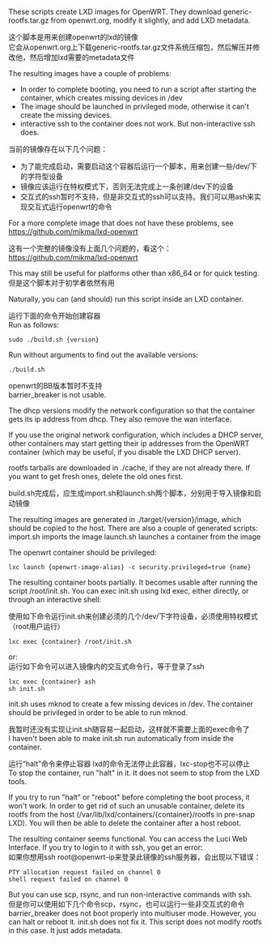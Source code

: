 These scripts create LXD images for OpenWRT.
They download generic-rootfs.tar.gz from openwrt.org, modify it slightly, and add LXD metadata.

这个脚本是用来创建openwrt的lxd的镜像  
它会从openwrt.org上下载generic-rootfs.tar.gz文件系统压缩包，然后解压并修改他，然后增加lxd需要的metadata文件  

The resulting images have a couple of problems:    
- In order to complete booting, you need to run a script after starting the container, which creates missing devices in /dev
- The image should be launched in privileged mode, otherwise it can't create the missing devices.
- interactive ssh to the container does not work.  But non-interactive ssh does.  

当前的镜像存在以下几个问题：  
- 为了能完成启动，需要启动这个容器后运行一个脚本，用来创建一些/dev/下的字符型设备
- 镜像应该运行在特权模式下，否则无法完成上一条创建/dev下的设备
- 交互式的ssh暂时不支持，但是非交互式的ssh可以支持。我们可以用ash来实现交互式运行openwrt的命令

For a more complete image that does not have these problems, see https://github.com/mikma/lxd-openwrt

这有一个完整的镜像没有上面几个问题的，看这个：https://github.com/mikma/lxd-openwrt  

This may still be useful for platforms other than x86_64 or for quick testing.  
但是这个脚本对于初学者依然有用  

Naturally, you can (and should) run this script inside an LXD container.

运行下面的命令开始创建容器  
Run as follows:

	sudo ./build.sh {version}

Run without arguments to find out the available versions:

	./build.sh

openwrt的BB版本暂时不支持  
barrier_breaker is not usable.

The dhcp versions modify the network configuration so that the container gets its ip address from dhcp.  They also remove the wan interface.

If you use the original network configuration, which includes a DHCP server, other containers may start getting their ip addresses from the OpenWRT container (which may be useful, if you disable the LXD DHCP server).

rootfs tarballs are downloaded in ./cache, if they are not already there.
If you want to get fresh ones, delete the old ones first.

build.sh完成后，应生成import.sh和launch.sh两个脚本，分别用于导入镜像和启动镜像  

The resulting images are generated in ./target/{version}/image, which should be copied to the host.
There are also a couple of generated scripts:
import.sh imports the image
launch.sh <name> launches a container from the image

The openwrt container should be privileged:

	lxc launch {openwrt-image-alias} -c security.privileged=true {name}

The resulting container boots partially.  It becomes usable after running the script /root/init.sh.  You can exec init.sh using lxd exec, either directly, or through an interactive shell:  

使用如下命令运行init.sh来创建必须的几个/dev/下字符设备，必须使用特权模式（root用户运行）    

	lxc exec {container} /root/init.sh

or:  
运行如下命令可以进入镜像内的交互式命令行，等于登录了ssh  

	lxc exec {container} ash
	sh init.sh



init.sh uses mknod to create a few missing devices in /dev.  The container should be privileged in order to be able to run mknod.

我暂时还没有实现让init.sh随容易一起启动，这样就不需要上面的exec命令了  
I haven't been able to make init.sh run automatically from inside the container.  

运行“halt”命令来停止容器  lxd的命令无法停止此容器，lxc-stop也不可以停止  
To stop the container, run "halt" in it.  It does not seem to stop from the LXD tools.

If you try to run "halt" or "reboot" before completing the boot process, it won't work.  In order to get rid of such an unusable container, delete its rootfs from the host (/var/lib/lxd/containers/{container}/rootfs in pre-snap LXD).  You will then be able to delete the container after a host reboot.

The resulting container seems functional.
You can access the Luci Web Interface.
If you try to login to it with ssh, you get an error:  
如果你想用ssh root@openwrt-ip来登录此镜像的ssh服务器，会出现以下错误：  

	PTY allocation request failed on channel 0
	shell request failed on channel 0

But you can use scp, rsync, and run non-interactive commands with ssh.   
但是你可以使用如下几个命令scp，rsync，也可以运行一些非交互式的命令
barrier_breaker does not boot properly into multiuser mode.  However, you can halt or reboot it.  init.sh does not fix it.  This script does not modify rootfs in this case.  It just adds metadata.
